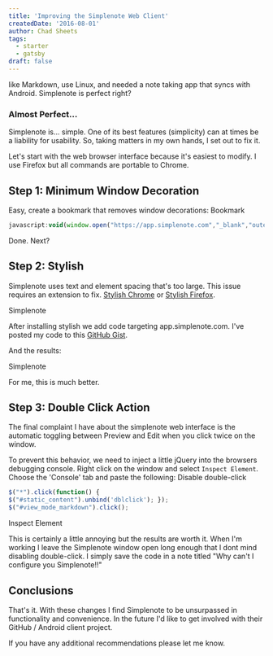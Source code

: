 ```yaml
---
title: 'Improving the Simplenote Web Client'
createdDate: '2016-08-01'
author: Chad Sheets
tags:
  - starter
  - gatsby
draft: false
---
```


 like Markdown, use Linux, and needed a note taking app that syncs with Android. Simplenote is perfect right?

### Almost Perfect...

Simplenote is... simple. One of its best features (simplicity) can at times be a liability for usability. So, taking matters in my own hands, I set out to fix it.

Let's start with the web browser interface because it's easiest to modify. I use Firefox but all commands are portable to Chrome.

## Step 1: Minimum Window Decoration

Easy, create a bookmark that removes window decorations:
Bookmark

```javascript
javascript:void(window.open("https://app.simplenote.com","_blank","outerWidth=958,outerHeight=567,top=500,left=600,menubar=no,toolbar=no,location=no,personalbar=no,status=no,resizable"))
```

Done. Next?

## Step 2: Stylish

Simplenote uses text and element spacing that's too large. This issue requires an extension to fix.
[Stylish Chrome](https://chrome.google.com/webstore/detail/stylish/fjnbnpbmkenffdnngjfgmeleoegfcffe?hl=en#) or
[Stylish Firefox](https://addons.mozilla.org/en-US/firefox/addon/stylish/#).

Simplenote

After installing stylish we add code targeting app.simplenote.com. I've posted my code to this [GitHub Gist](https://gist.github.com/cjsheets/aad4456946f165b27fbbe1dc01e95e7d).

And the results:

Simplenote

For me, this is much better.

## Step 3: Double Click Action

The final complaint I have about the simplenote web interface is the automatic toggling between Preview and Edit when you click twice on the window.

To prevent this behavior, we need to inject a little jQuery into the browsers debugging console. Right click on the window and select `Inspect Element`. Choose the 'Console' tab and paste the following:
Disable double-click

```javascript
$("*").click(function() {  
$("#static_content").unbind('dblclick'); }); 
$("#view_mode_markdown").click();
```

Inspect Element

This is certainly a little annoying but the results are worth it. When I'm working I leave the Simplenote window open long enough that I dont mind disabling double-click. I simply save the code in a note titled "Why can't I configure you Simplenote!!"

## Conclusions

That's it. With these changes I find Simplenote to be unsurpassed in functionality and convenience. In the future I'd like to get involved with their GitHub / Android client project.

If you have any additional recommendations please let me know.
